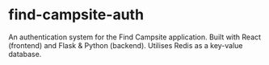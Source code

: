 # find-campsite-auth
An authentication system for the Find Campsite application. Built with React (frontend) and Flask &amp; Python (backend). Utilises Redis as a key-value database.
